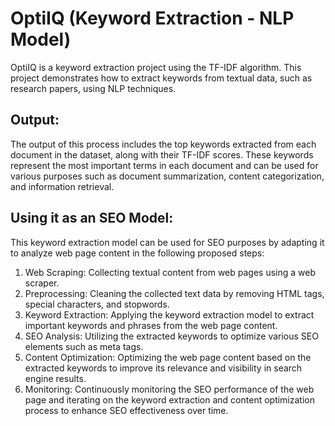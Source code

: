 # OptiIQ (Keyword Extraction - NLP Model)

OptiIQ is a keyword extraction project using the TF-IDF algorithm. This project demonstrates how to extract keywords from textual data, such as research papers, using NLP techniques.

## Output:
The output of this process includes the top keywords extracted from each document in the dataset, along with their TF-IDF scores. 
These keywords represent the most important terms in each document and can be used for various purposes such as document summarization, content categorization, and information retrieval.

## Using it as an SEO Model:
This keyword extraction model can be used for SEO purposes by adapting it to analyze web page content in the following proposed steps:
1) Web Scraping: Collecting textual content from web pages using a web scraper.
2) Preprocessing: Cleaning the collected text data by removing HTML tags, special characters, and stopwords.
3) Keyword Extraction: Applying the keyword extraction model to extract important keywords and phrases from the web page content.
4) SEO Analysis: Utilizing the extracted keywords to optimize various SEO elements such as meta tags.
5) Content Optimization: Optimizing the web page content based on the extracted keywords to improve its relevance and visibility in search engine results.
6) Monitoring: Continuously monitoring the SEO performance of the web page and iterating on the keyword extraction and content optimization process to enhance SEO effectiveness over time.
